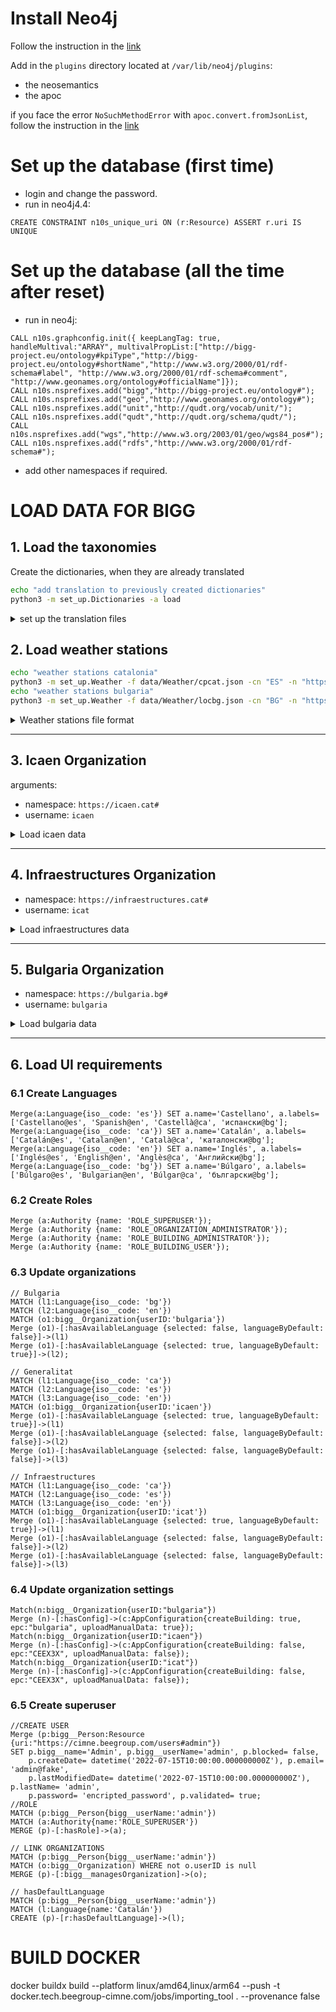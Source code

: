 # Install Neo4j

Follow the instruction in the [link](https://neo4j.com/docs/operations-manual/current/installation/linux/debian/#debian-installation)

Add in the `plugins` directory located at `/var/lib/neo4j/plugins`:
 - the neosemantics
 - the apoc

if you face the error `NoSuchMethodError` with `apoc.convert.fromJsonList`, follow the instruction in the [link](https://github.com/neo4j-contrib/neo4j-apoc-procedures/issues/2861)

# Set up the database (first time)
- login and change the password.
- run in neo4j4.4:
```cypher 
CREATE CONSTRAINT n10s_unique_uri ON (r:Resource) ASSERT r.uri IS UNIQUE
```
# Set up the database (all the time after reset)
- run in neo4j:
```cypher
CALL n10s.graphconfig.init({ keepLangTag: true, handleMultival:"ARRAY", multivalPropList:["http://bigg-project.eu/ontology#kpiType","http://bigg-project.eu/ontology#shortName","http://www.w3.org/2000/01/rdf-schema#label", "http://www.w3.org/2000/01/rdf-schema#comment", "http://www.geonames.org/ontology#officialName"]});
CALL n10s.nsprefixes.add("bigg","http://bigg-project.eu/ontology#");
CALL n10s.nsprefixes.add("geo","http://www.geonames.org/ontology#");
CALL n10s.nsprefixes.add("unit","http://qudt.org/vocab/unit/");
CALL n10s.nsprefixes.add("qudt","http://qudt.org/schema/qudt/");
CALL n10s.nsprefixes.add("wgs","http://www.w3.org/2003/01/geo/wgs84_pos#");
CALL n10s.nsprefixes.add("rdfs","http://www.w3.org/2000/01/rdf-schema#");
```
* add other namespaces if required.

# LOAD DATA FOR BIGG

## 1. Load the taxonomies
Create the dictionaries, when they are already translated
```bash
echo "add translation to previously created dictionaries"
python3 -m set_up.Dictionaries -a load
```

<details>
  <summary>set up the translation files</summary>

```bash
echo "create dictionaries without translation"
python3 -m set_up.Dictionaries -a load_translate(deprecated)
echo "create translation files for the taxonomies"
python3 -m set_up.Dictionaries -a create(deprecated)
echo "add translation to previously created dictionaries"
python3 -m set_up.Dictionaries -a translate(deprecated)
```
</details>


## 2. Load weather stations
```bash
echo "weather stations catalonia"
python3 -m set_up.Weather -f data/Weather/cpcat.json -cn "ES" -n "https://weather.beegroup-cimne.com#" -c
echo "weather stations bulgaria"
python3 -m set_up.Weather -f data/Weather/locbg.json -cn "BG" -n "https://weather.beegroup-cimne.com#" -c
```
<details>
  <summary>Weather stations file format</summary>

Weather station file should be in the form {"name":["lat", "lon"], ...}
</details>

----
## 3. Icaen Organization 

arguments:
 - namespace: `https://icaen.cat#`
 - username: `icaen`

<details>
    <summary>Load icaen data</summary>

### 3.1 Set up the organization and data sources
```bash
echo "org"
python3 -m set_up.Organizations -f data/Organizations/gencat-organizations2.xls -name "Generalitat de Catalunya" -u "icaen" -n "https://icaen.cat#"
echo "Gemweb source"
python3 -m set_up.DataSources -u "icaen" -n "https://icaen.cat#" -f data/DataSources/gemweb.xls -d GemwebSource
echo "datadis source"
python3 -m set_up.DataSources -u "icaen" -n "https://icaen.cat#" -f data/DataSources/datadis.xls -d DatadisSource
echo "nedgia source"
python3 -m set_up.DataSources -u "icaen" -n "https://icaen.cat#" -f data/DataSources/nedgia.xls -d NedgiaSource
echo "SIPS source"
python3 -m set_up.DataSources -u "icaen" -n "https://icaen.cat#" -f data/DataSources/nedgia.xls -d SIPSSource
echo "simpleTariff source"
python3 -m set_up.DataSources -u "icaen" -n "https://icaen.cat#" -f data/DataSources/simpleTariff.xls -d SimpleTariffSource
echo "co2Emisions source"
python3 -m set_up.DataSources -u "icaen" -n "https://icaen.cat#" -f data/DataSources/simpleTariff.xls -d CO2EmissionsSource
```

### 3.2. Harmonize the static data

Load from HBASE (recomended when re-harmonizing)

```bash
echo "GPG"
python3 -m harmonizer -so GPG -u "icaen" -n "https://icaen.cat#" -o -c
echo "Gemweb"
python3 -m harmonizer -so Gemweb -u "icaen" -n "https://icaen.cat#" -c
echo "Genercat"
python3 -m harmonizer -so Genercat -u "icaen" -n "https://icaen.cat#" -c
echo "Datadis static"
python3 -m harmonizer -so Datadis -n "https://icaen.cat#" -u icaen -t static -c
python3 -m harmonizer -so CEEC3X -n "https://icaen.cat#" -u icaen -c
python3 -m harmonizer -so OpenData -n "https://icaen.cat#" -u icaen -c
```

<details>
  <summary>Load from KAFKA (online harmonization)</summary>

1. start the harmonizer and store daemons:
```bash
python3 -m harmonizer
python3 -m store
```

2. Launch the gather utilities

```bash
python3 -m gather -so GPG -f "data/GPG/2022-10 SIME-DadesdelsImmobles v2.xlsx" -n "https://icaen.cat#" -st kafka -u icaen
python3 -m gather -so Gemweb -st kafka
python3 -m gather -so Genercat -f data/genercat/data2.xls -u icaen -n "https://icaen.cat#" -st kafka
python3 -m gather -so CEEC3X -f "data/CEEC3X/ceec3x-01639-2TX229LJ9.xml" -b 01639 -id 2TX229LJ9 -n "https://icaen.cat#" -u icaen  -st kafka

python3 -m gather -so Datadis # MR-Job
python3 -m gather -so Weather # MR-Job
python3 -m gather -so OpenData -n "https://icaen.cat#" -u icaen -st kafka

```
</details>


### 3.3. Create a new Tariff and co2Emissions for the organization
The creation queries are made custom or manually or by the UI

```cypher
Match (o:bigg__Organization{userID:"icaen"})
Match (s:SimpleTariffSource) where (s)<-[:hasSource]-(o)
Merge (t:bigg__Tariff:Resource{bigg__tariffCompany:"CIMNE", bigg__tariffName: "electricdefault", uri: "https://icaen.cat#TARIFF-SimpleTariffSource-icaen-electricdefault"})-[:importedFromSource]->(s)
return t;

Match (o:bigg__Organization{userID:"icaen"})
Match (s:SimpleTariffSource) where (s)<-[:hasSource]-(o)
Merge (t:bigg__Tariff:Resource{bigg__tariffCompany:"CIMNE", bigg__tariffName: "gasdefault", uri: "https://icaen.cat#TARIFF-SimpleTariffSource-icaen-gasdefault"})-[:importedFromSource]->(s)
return t;

Match (o:bigg__Organization{userID:"icaen"})
Match (s:CO2EmissionsSource) where (s)<-[:hasSource]-(o)
Merge (t:bigg__CO2EmissionsFactor:Resource{bigg__CO2EmissionsStation:"cataloniaElectric", wgs__lat:40.959, wgs__lon:1.485, uri: "https://icaen.cat#CO2EMISIONS-cataloniaElectric"})-[:importedFromSource]->(s)
return t;

Match (o:bigg__Organization{userID:"icaen"})
Match (s:CO2EmissionsSource) where (s)<-[:hasSource]-(o)
Merge (t:bigg__CO2EmissionsFactor:Resource{bigg__CO2EmissionsStation:"cataloniaGas", wgs__lat:40.959, wgs__lon:1.485, uri: "https://icaen.cat#CO2EMISIONS-cataloniaGas"})-[:importedFromSource]->(s)
return t;
```
### 3.4. Link all buildings to tariff and CO2Emissions
The creation queries are made custom or manually or by the UI

```
Match (bigg__Organization{userID:"icaen"})-[:hasSource]->(:SimpleTariffSource)<-[:importedFromSource]-(t:bigg__Tariff{bigg__tariffName:"electricdefault"})
Match (dt {uri:"http://bigg-project.eu/ontology#Electricity"})
Match (bigg__Organization{userID:"icaen"})-[:bigg__hasSubOrganization*]->()-[:bigg__managesBuilding]->()-[:bigg__hasSpace]->()-[:bigg__hasUtilityPointOfDelivery]->(s)-[:bigg__hasUtilityType]->(dt)
Merge (c:bigg__ContractedTariff:Resource{bigg__contractStartDate: datetime("2000-01-01T00:00:00.000+0100"), bigg__contractName:"electricdefault", uri: s.uri+"_tariff"})
Merge (s)-[:bigg__hasContractedTariff]->(c)
Merge (c)-[:bigg__hasTariff]->(t)
return t;

Match (bigg__Organization{userID:"icaen"})-[:hasSource]->(:SimpleTariffSource)<-[:importedFromSource]-(t:bigg__Tariff{bigg__tariffName:"gasdefault"})
Match (dt {uri:"http://bigg-project.eu/ontology#Gas"})
Match (bigg__Organization{userID:"icaen"})-[:bigg__hasSubOrganization*]->()-[:bigg__managesBuilding]->()-[:bigg__hasSpace]->()-[:bigg__hasUtilityPointOfDelivery]->(s)-[:bigg__hasUtilityType]->(dt)
Merge (c:bigg__ContractedTariff:Resource{bigg__contractStartDate: datetime("2000-01-01T00:00:00.000+0100"), bigg__contractName:"gasdefault", uri: s.uri+"_tariff"})
Merge (s)-[:bigg__hasContractedTariff]->(c)
Merge (c)-[:bigg__hasTariff]->(t)
return t;

Match (bigg__Organization{userID:"icaen"})-[:hasSource]->(:CO2EmissionsSource)<-[:importedFromSource]-(co2:bigg__CO2EmissionsFactor{bigg__CO2EmissionsStation:"cataloniaElectric"})
Match (dt {uri:"http://bigg-project.eu/ontology#Electricity"})
Match (bigg__Organization{userID:"icaen"})-[:bigg__hasSubOrganization*]->()-[:bigg__managesBuilding]->()-[:bigg__hasSpace]->()-[:bigg__hasUtilityPointOfDelivery]->(s)-[:bigg__hasUtilityType]->(dt)
Merge (s)-[:bigg__hasCO2EmissionsFactor]->(co2)
return co2;

Match (bigg__Organization{userID:"icaen"})-[:hasSource]->(:CO2EmissionsSource)<-[:importedFromSource]-(co2:bigg__CO2EmissionsFactor{bigg__CO2EmissionsStation:"cataloniaGas"})
Match (dt {uri:"http://bigg-project.eu/ontology#Gas"})
Match (bigg__Organization{userID:"icaen"})-[:bigg__hasSubOrganization*]->()-[:bigg__managesBuilding]->()-[:bigg__hasSpace]->()-[:bigg__hasUtilityPointOfDelivery]->(s)-[:bigg__hasUtilityType]->(dt)
Merge (s)-[:bigg__hasCO2EmissionsFactor]->(co2)
return co2;
```

### 3.5. Load tariff and co2 timeseries
```bash
python3 -m harmonizer -so SimpleTariff -u icaen -mp "http://bigg-project.eu/ontology#Price" -pp "http://bigg-project.eu/ontology#EnergyConsumptionGridElectricity" -ppu "http://qudt.org/vocab/unit/KiloW-HR" -unit "http://qudt.org/vocab/unit/Euro" -n "https://icaen.cat#" -c 
python3 -m harmonizer -so SimpleTariff -u icaen -mp "http://bigg-project.eu/ontology#Price" -pp "http://bigg-project.eu/ontology#EnergyConsumptionGas" -ppu "http://qudt.org/vocab/unit/KiloW-HR" -unit "http://qudt.org/vocab/unit/Euro" -n "https://icaen.cat#" -c 
python3 -m harmonizer -so CO2Emissions -u icaen -mp "http://bigg-project.eu/ontology#CO2Emissions" -p "http://bigg-project.eu/ontology#EnergyConsumptionGridElectricity" -pu "http://qudt.org/vocab/unit/KiloW-HR" -unit "http://bigg-project.eu/ontology#KiloGM-CO2" -n "https://icaen.cat#" -c 
python3 -m harmonizer -so CO2Emissions -u icaen -mp "http://bigg-project.eu/ontology#CO2Emissions" -p "http://bigg-project.eu/ontology#EnergyConsumptionGas" -pu "http://qudt.org/vocab/unit/KiloW-HR" -unit "http://bigg-project.eu/ontology#KiloGM-CO2" -n "https://icaen.cat#" -c 
```

<details>
<summary>Load from KAFKA</summary>

1. start the harmonizer and store daemons:
```bash
python3 -m harmonizer
python3 -m store
```

2. Launch the gather utilities

```bash
python3 -m gather -so CO2Emissions -f data/CO2Emissions/EMISSIONS_FACT_ELECSP_test01.xlsx -u icaen -di 2015-01-01 -de 2030-01-01 --co2_uid cataloniaElectric -mp "http://bigg-project.eu/ontology#CO2Emissions" -cp "http://bigg-project.eu/ontology#EnergyConsumptionGridElectricity" -cpu "http://qudt.org/vocab/unit/KiloW-HR" -unit "http://bigg-project.eu/ontology#KiloGM-CO2" -n "https://icaen.cat#" -st kafka 
python3 -m gather -so CO2Emissions -f data/CO2Emissions/EMISSIONS_FACT_GASNAT_test01.xlsx -u icaen -di 2015-01-01 -de 2030-01-01 --co2_uid cataloniaGas -mp "http://bigg-project.eu/ontology#CO2Emissions" -cp "http://bigg-project.eu/ontology#EnergyConsumptionGas" -cpu "http://qudt.org/vocab/unit/KiloW-HR" -unit "http://bigg-project.eu/ontology#KiloGM-CO2" -n "https://icaen.cat#" -st kafka 
python3 -m gather -so SimpleTariff -f data/Tariff/Tariff_ELEC_test01.xlsx -u icaen -di 2015-01-01 -de 2030-01-01 -tar electricdefault -mp "http://bigg-project.eu/ontology#Price.EnergyPriceGridElectricity" -pp "http://bigg-project.eu/ontology#EnergyConsumptionGridElectricity" -ppu "http://qudt.org/vocab/unit/KiloW-HR" -cu "http://qudt.org/vocab/unit/Euro" -n "https://icaen.cat#" -st kafka
python3 -m gather -so SimpleTariff -f data/Tariff/Tariff_GASNAT_test01.xlsx -u icaen -di 2015-01-01 -de 2030-01-01 -tar gasdefault -mp "http://bigg-project.eu/ontology#Price.EnergyPriceGas" -pp "http://bigg-project.eu/ontology#EnergyConsumptionGas" -ppu "http://qudt.org/vocab/unit/KiloW-HR" -cu "http://qudt.org/vocab/unit/Euro" -n "https://icaen.cat#" -st kafka 

```

</details>

### 3.6. Link building with the closest Weather Station
```bash
echo "Link WS with Buildings"
python3 -m set_up.Weather -cn "ES" -f data/Weather/cpcat.json -n "https://weather.beegroup-cimne.com#" -u
```

### 3.7. Load Timeseries Data

Fast-Load TS (recommended when re-harmonize)
```bash
echo "Datadis TS"
python3 -m harmonizer -so Datadis -n "https://icaen.cat#" -u icaen -t fast-ts -c
echo "Nedgia"
python3 -m harmonizer -so Nedgia -n "https://icaen.cat#" -u icaen -tz "Europe/Madrid" -t fast-ts -c
echo "Weather ts"
python3 -m harmonizer -so Weather -n "https://weather.beegroup-cimne.com#" -t fast-ts -c
```

<details>
 <summary> Load TS (harmonize full timeseries)</summary>

```bash
echo "Datadis TS"
python3 -m harmonizer -so Datadis -n "https://icaen.cat#" -u icaen -t ts -c
echo "Nedgia"
python3 -m harmonizer -so Nedgia -n "https://icaen.cat#" -u icaen -tz "Europe/Madrid" -t ts -c
echo "Weather ts"
python3 -m harmonizer -so Weather -n "https://weather.beegroup-cimne.com#" -t ts -c
```

</details>

### 3.8. Create Device AGGREGATORS

```bash
echo "DeviceAggregators datadis"
python3 -m set_up.DeviceAggregator -cn "ES" -t "totalElectricityConsumption"
echo "DeviceAggregators nedgia"
python3 -m set_up.DeviceAggregator -cn "ES" -t "totalGasConsumption"
echo "DeviceAggregators weather"
python3 -m set_up.DeviceAggregator -cn "ES" -t "externalWeather"
```

### 3.9. Create the Generic Buildings

```cypher
Match(n{userID:"icaen"})-[:bigg__hasSubOrganization]->(o{bigg__organizationDivisionType:"Department"})-[:bigg__hasSubOrganization*]->(t{bigg__organizationDivisionType:"Department"}) 
with t 
Match(ut{uri:"http://bigg-project.eu/ontology#Unknown"})
Match(at{uri:"http://bigg-project.eu/ontology#GrossFloorArea"})
Match(atu{uri:"http://qudt.org/vocab/unit/M2"})
Match(lc{uri:"https://sws.geonames.org/6356051/"})
Match(lp{uri:"https://sws.geonames.org/3128759/"})
With t, ut, at,atu

Create(ob:bigg__Organization:Resource:bigg_Thing{bigg__organizationName: "Generic("+t.bigg__organizationName+")", bigg__organizationDivisionType:"Building", generic:1,
uri:"https://icaen.cat#ORGANIZATION-FE"+id(t)}) 
Create(gb:bigg__Building:Resource:bigg_Thing{bigg__buildingIDFromOrganization:"FE"+id(t), bigg__buildingName:"Generic("+t.bigg__organizationName+")", generic:1,
uri:"https://icaen.cat#BUILDING-FE"+id(t)}) 
Create(s:bigg__BuildingSpace:Resource:bigg_Thing{bigg__buildingSpaceName: "Building", generic:1,
uri:"https://icaen.cat#BUILDINGSPACE-FE"+id(t)}) 
Create(a:bigg__Area:Resource:bigg_Thing{bigg__areaValue: "0", generic:1, uri:"https://icaen.cat#AREA-GrossFloorArea-generic-FE"+id(t)}) 
Create(e:bigg__BuildingElement:bigg__BuildingConstructionElement:Resource:bigg_Thing{generic:1, uri:"https://icaen.cat#ELEMENT-FE"+id(t)}) 
Create(bl:bigg__LocationInfo:Resource:bigg_Thing{generic:1, bigg__addressPostalCode:"0000", bigg__addressStreetName:"generic", bigg__addressStreetNumber:"0",
uri:"https://icaen.cat#LOCATION-FE"+id(t)}) 

Merge(t)-[:bigg__hasSubOrganization]->(ob)
Merge(ob)-[:bigg__managesBuilding]->(gb)
Merge(gb)-[:bigg__hasLocationInfo]->(bl)
Merge(bl)-[:bigg__hasAddressCity{selected:true}]->(lc)
Merge(bl)-[:bigg__hasAddressProvince{selected:true}]->(lp)
Merge(gb)-[:bigg__hasSpace]->(s)
Merge(s)-[:bigg__hasArea{selected:true}]->(a)
Merge(a)-[:bigg__hasAreaUnitOfMeasurement]->(atu)
Merge(a)-[:bigg__hasAreaType]->(at)
Merge(s)-[:bigg__isAssociatedWithElement]->(e)
Merge(s)-[:bigg__hasBuildingSpaceUseType{selected:true}]->(ut)
```
</details>

----

## 4. Infraestructures Organization 
 - namespace: `https://infraestructures.cat#`
 - username: `icat`

<details>
  <summary>Load infraestructures data</summary>

### 4.1. Set up organization and data sources

```bash
python3 -m set_up.Organizations -f data/Organizations/infraestructures-organizations.xls -name "Infraestructures.cat" -u "icat" -n "https://infraestructures.cat#"
```

### 4.2. Harmonize the static data
Load from HBASE (recomended when re-harmonizing)

```bash
python3 -m harmonizer -so BIS -u "icat" -n "https://infraestructures.cat#" -c
```

<details>
  <summary>Load from KAFKA (online harmonization)</summary>

1. start the harmonizer and store daemons:
```bash
python3 -m harmonizer
python3 -m store
```

2. Launch the gather utilities
```bash
python3 -m gather -so BIS -f "data/BIS/BIS-infraestructures.xls" -u "icat" -n "https://infraestructures.cat#" -st kafka
```
</details>


### 4.3. Link building with the closest Weather Station
```bash
echo "Link WS with Buildings"
python3 -m set_up.Weather -cn "ES" -f data/Weather/cpcat.json -n "https://weather.beegroup-cimne.com#" -u
```

</details>

----
## 5. Bulgaria Organization
 - namespace: `https://bulgaria.bg#`
 - username: `bulgaria`
<details>
    <summary>Load bulgaria data</summary>

### 5.1. Set up organization and data sources

```bash
echo "main org"
python3 -m set_up.Organizations -f data/Organizations/bulgaria-organizations.xls -name "Bulgaria" -u "bulgaria" -n "https://bulgaria.bg#"
echo "summary source"
python3 -m set_up.DataSources -u "bulgaria" -n "https://bulgaria.bg#" -f data/DataSources/bulgaria.xls -d SummarySource
echo "simpleTariff source"
python3 -m set_up.DataSources -u "bulgaria" -n "https://bulgaria.bg#" -f data/DataSources/bulgaria.xls -d SimpleTariffSource
echo "co2Emisions source"
python3 -m set_up.DataSources -u "bulgaria" -n "https://bulgaria.bg#" -f data/DataSources/bulgaria.xls -d CO2EmissionsSource
```

### 5.2. Harmonize the static data
Load from HBASE (recomended when re-harmonizing)
```bash
python3 -m harmonizer -so Bulgaria -u "bulgaria" -n "https://bulgaria.bg#" -c
```
<details>
    <summary>Load from KAFKA (online harmonization)</summary>

1. start the harmonizer and store daemons:
```bash
python3 -m harmonizer
python3 -m store
```
2. Launch the gather utilities

```bash
python3 -m gather -so Bulgaria -f "data/Bulgaria" -u "bulgaria" -n "https://bulgaria.bg#" -st kafka
```
</details>


### 5.3. Link building with the closest Weather Station

```bash
echo "Link WS with Buildings"
python3 -m set_up.Weather -cn "BG" -f data/Weather/locbg.json -n "https://weather.beegroup-cimne.com#" -u
```

### 5.4. Create a new Tariff and co2Emissions for the organization
The creation queries are made custom or manually or by the UI
```cypher
Match (o:bigg__Organization{userID:"bulgaria"})
Match (s:SimpleTariffSource) where (s)<-[:hasSource]-(o)
Merge (t:bigg__Tariff:Resource{bigg__tariffCompany:"CIMNE", bigg__tariffName: "electricdefault", uri: "https://bulgaria.bg#TARIFF-SimpleTariffSource-bulgaria-electricdefault"})-[:importedFromSource]->(s)
return t;

Match (o:bigg__Organization{userID:"bulgaria"})
Match (s:SimpleTariffSource) where (s)<-[:hasSource]-(o)
Merge (t:bigg__Tariff:Resource{bigg__tariffCompany:"CIMNE", bigg__tariffName: "gasdefault", uri: "https://bulgaria.bg#TARIFF-SimpleTariffSource-bulgaria-gasdefault"})-[:importedFromSource]->(s)
return t;

Match (o:bigg__Organization{userID:"bulgaria"})
Match (s:CO2EmissionsSource) where (s)<-[:hasSource]-(o)
Merge (t:bigg__CO2EmissionsFactor:Resource{bigg__CO2EmissionsStation:"bulgariaElectric", wgs__lon:24.422, wgs__lat:42.721, uri: "https://bulgaria.bg#CO2EMISIONS-bulgariaElectric"})-[:importedFromSource]->(s)
return t;

Match (o:bigg__Organization{userID:"bulgaria"})
Match (s:CO2EmissionsSource) where (s)<-[:hasSource]-(o)
Merge (t:bigg__CO2EmissionsFactor:Resource{bigg__CO2EmissionsStation:"bulgariaGas", wgs__lon:24.422, wgs__lat:42.721, uri: "https://bulgaria.bg#CO2EMISIONS-bulgariaGas"})-[:importedFromSource]->(s)
return t;
```
### 5.5. Link all buildings to tariff and CO2Emissions
```
Match (bigg__Organization{userID:"bulgaria"})-[:hasSource]->(:SimpleTariffSource)<-[:importedFromSource]-(t:bigg__Tariff{bigg__tariffName:"electricdefault"})
Match (dt {uri:"http://bigg-project.eu/ontology#Electricity"})
Match (bigg__Organization{userID:"bulgaria"})-[:bigg__hasSubOrganization*]->()-[:bigg__managesBuilding]->()-[:bigg__hasSpace]->()-[:bigg__hasUtilityPointOfDelivery]->(s)-[:bigg__hasUtilityType]->(dt)
Merge (c:bigg__ContractedTariff:Resource{bigg__contractStartDate: datetime("2000-01-01T00:00:00.000+0100"), bigg__contractName:"electricdefault", uri: s.uri+"_tariff"})
Merge (s)-[:bigg__hasContractedTariff]->(c)
Merge (c)-[:bigg__hasTariff]->(t)
return t;

Match (bigg__Organization{userID:"bulgaria"})-[:hasSource]->(:SimpleTariffSource)<-[:importedFromSource]-(t:bigg__Tariff{bigg__tariffName:"gasdefault"})
Match (dt {uri:"http://bigg-project.eu/ontology#Gas"})
Match (bigg__Organization{userID:"bulgaria"})-[:bigg__hasSubOrganization*]->()-[:bigg__managesBuilding]->()-[:bigg__hasSpace]->()-[:bigg__hasUtilityPointOfDelivery]->(s)-[:bigg__hasUtilityType]->(dt)
Merge (c:bigg__ContractedTariff:Resource{bigg__contractStartDate: datetime("2000-01-01T00:00:00.000+0100"), bigg__contractName:"gasdefault", uri: s.uri+"_tariff"})
Merge (s)-[:bigg__hasContractedTariff]->(c)
Merge (c)-[:bigg__hasTariff]->(t)
return t;

Match (bigg__Organization{userID:"bulgaria"})-[:hasSource]->(:CO2EmissionsSource)<-[:importedFromSource]-(co2:bigg__CO2EmissionsFactor{bigg__CO2EmissionsStation:"bulgariaElectric"})
Match (dt {uri:"http://bigg-project.eu/ontology#Electricity"})
Match (bigg__Organization{userID:"bulgaria"})-[:bigg__hasSubOrganization*]->()-[:bigg__managesBuilding]->()-[:bigg__hasSpace]->()-[:bigg__hasUtilityPointOfDelivery]->(s)-[:bigg__hasUtilityType]->(dt)
Merge (s)-[:bigg__hasCO2EmissionsFactor]->(co2)
return co2;

Match (bigg__Organization{userID:"bulgaria"})-[:hasSource]->(:CO2EmissionsSource)<-[:importedFromSource]-(co2:bigg__CO2EmissionsFactor{bigg__CO2EmissionsStation:"bulgariaGas"})
Match (dt {uri:"http://bigg-project.eu/ontology#Gas"})
Match (bigg__Organization{userID:"bulgaria"})-[:bigg__hasSubOrganization*]->()-[:bigg__managesBuilding]->()-[:bigg__hasSpace]->()-[:bigg__hasUtilityPointOfDelivery]->(s)-[:bigg__hasUtilityType]->(dt)
Merge (s)-[:bigg__hasCO2EmissionsFactor]->(co2)
return co2;
```

### 5.6. Load tariff and co2 timeseries
```bash
python3 -m harmonizer -so SimpleTariff -u bulgaria -mp "http://bigg-project.eu/ontology#Price.EnergyPriceGridElectricity" -pp "http://bigg-project.eu/ontology#EnergyConsumptionGridElectricity" -ppu "http://qudt.org/vocab/unit/KiloW-HR" -unit "http://qudt.org/vocab/unit/Euro" -n "https://bulgaria.bg#" -c 
python3 -m harmonizer -so SimpleTariff -u bulgaria -mp "http://bigg-project.eu/ontology#Price.EnergyPriceGas" -pp "http://bigg-project.eu/ontology#EnergyConsumptionGas" -ppu "http://qudt.org/vocab/unit/KiloW-HR" -unit "http://qudt.org/vocab/unit/Euro" -n "https://bulgaria.bg#" -c 
python3 -m harmonizer -so CO2Emissions -u bulgaria -mp "http://bigg-project.eu/ontology#CO2Emissions" -p "http://bigg-project.eu/ontology#EnergyConsumptionGridElectricity" -pu "http://qudt.org/vocab/unit/KiloW-HR" -unit "http://qudt.org/vocab/unit/KiloGM" -n "https://bulgaria.bg#" -c 
python3 -m harmonizer -so CO2Emissions -u bulgaria -mp "http://bigg-project.eu/ontology#CO2Emissions" -p "http://bigg-project.eu/ontology#EnergyConsumptionGas" -pu "http://qudt.org/vocab/unit/KiloW-HR" -unit "http://qudt.org/vocab/unit/KiloGM" -n "https://bulgaria.bg#" -c 
```
<details>
<summary>Load from kafka</summary>

```bash
python3 -m gather -so CO2Emissions -f data/CO2Emissions/EMISSIONS_FACT_ELECSP_test01.xlsx -u bulgaria -di 2015-01-01 -de 2030-01-01 --co2_uid bulgariaElectric -mp "http://bigg-project.eu/ontology#CO2Emissions" -cp "http://bigg-project.eu/ontology#EnergyConsumptionGridElectricity" -cpu "http://qudt.org/vocab/unit/KiloW-HR" -unit "http://qudt.org/vocab/unit/KiloGM" -n "https://bulgaria.bg#" -st kafka 
python3 -m gather -so CO2Emissions -f data/CO2Emissions/EMISSIONS_FACT_GASNAT_test01.xlsx -u bulgaria -di 2015-01-01 -de 2030-01-01 --co2_uid bulgariaGas -mp "http://bigg-project.eu/ontology#CO2Emissions" -cp "http://bigg-project.eu/ontology#EnergyConsumptionGas" -cpu "http://qudt.org/vocab/unit/KiloW-HR" -unit "http://qudt.org/vocab/unit/KiloGM" -n "https://bulgaria.bg#" -st kafka
python3 -m gather -so SimpleTariff -f data/Tariff/Tariff_ELEC_test01.xlsx -u bulgaria -di 2015-01-01 -de 2030-01-01 -tar electricdefault -mp "http://bigg-project.eu/ontology#Price.EnergyPriceGridElectricity" -pp "http://bigg-project.eu/ontology#EnergyConsumptionGridElectricity" -ppu "http://qudt.org/vocab/unit/KiloW-HR" -cu "http://qudt.org/vocab/unit/Euro" -n "https://bulgaria.cat#" -st kafka
python3 -m gather -so SimpleTariff -f data/Tariff/Tariff_GASNAT_test01.xlsx -u bulgaria -di 2015-01-01 -de 2030-01-01 -tar gasdefault -mp "http://bigg-project.eu/ontology#Price.EnergyPriceGas" -pp "http://bigg-project.eu/ontology#EnergyConsumptionGas" -ppu "http://qudt.org/vocab/unit/KiloW-HR" -cu "http://qudt.org/vocab/unit/Euro" -n "https://bulgaria.cat#" -st kafka 

```
</details>


### 5.7. Create Device AGGREGATORS
```bash
echo "DeviceAggregators datadis"
python3 -m set_up.DeviceAggregator -cn "BG" -t "totalElectricityConsumption" -cn BG
echo "DeviceAggregators nedgia"
python3 -m set_up.DeviceAggregator -cn "BG" -t "totalGasConsumption" -cn BG
echo "DeviceAggregators weather"
python3 -m set_up.DeviceAggregator -cn "BG" -t "externalWeather" -cn BG
```

</details>


----
## 6. Load UI requirements

### 6.1 Create Languages
```cypher
Merge(a:Language{iso__code: 'es'}) SET a.name='Castellano', a.labels=['Castellano@es', 'Spanish@en', 'Castellà@ca', 'испански@bg'];
Merge(a:Language{iso__code: 'ca'}) SET a.name='Catalán', a.labels=['Catalán@es', 'Catalan@en', 'Català@ca', 'каталонски@bg'];
Merge(a:Language{iso__code: 'en'}) SET a.name='Inglés', a.labels=['Inglés@es', 'English@en', 'Anglès@ca', 'Английски@bg'];
Merge(a:Language{iso__code: 'bg'}) SET a.name='Búlgaro', a.labels=['Búlgaro@es', 'Bulgarian@en', 'Búlgar@ca', 'български@bg'];
```

### 6.2 Create Roles
```cypher
Merge (a:Authority {name: 'ROLE_SUPERUSER'});
Merge (a:Authority {name: 'ROLE_ORGANIZATION_ADMINISTRATOR'});
Merge (a:Authority {name: 'ROLE_BUILDING_ADMINISTRATOR'});
Merge (a:Authority {name: 'ROLE_BUILDING_USER'});
```

### 6.3 Update organizations
```cypher
// Bulgaria
MATCH (l1:Language{iso__code: 'bg'}) 
MATCH (l2:Language{iso__code: 'en'}) 
MATCH (o1:bigg__Organization{userID:'bulgaria'}) 
Merge (o1)-[:hasAvailableLanguage {selected: false, languageByDefault: false}]->(l1)
Merge (o1)-[:hasAvailableLanguage {selected: true, languageByDefault: true}]->(l2); 

// Generalitat
MATCH (l1:Language{iso__code: 'ca'}) 
MATCH (l2:Language{iso__code: 'es'}) 
MATCH (l3:Language{iso__code: 'en'}) 
MATCH (o1:bigg__Organization{userID:'icaen'}) 
Merge (o1)-[:hasAvailableLanguage {selected: true, languageByDefault: true}]->(l1)
Merge (o1)-[:hasAvailableLanguage {selected: false, languageByDefault: false}]->(l2)
Merge (o1)-[:hasAvailableLanguage {selected: false, languageByDefault: false}]->(l3)

// Infraestructures
MATCH (l1:Language{iso__code: 'ca'}) 
MATCH (l2:Language{iso__code: 'es'}) 
MATCH (l3:Language{iso__code: 'en'}) 
MATCH (o1:bigg__Organization{userID:'icat'}) 
Merge (o1)-[:hasAvailableLanguage {selected: true, languageByDefault: true}]->(l1)
Merge (o1)-[:hasAvailableLanguage {selected: false, languageByDefault: false}]->(l2)
Merge (o1)-[:hasAvailableLanguage {selected: false, languageByDefault: false}]->(l3)
```

### 6.4 Update organization settings
```cypher
Match(n:bigg__Organization{userID:"bulgaria"}) 
Merge (n)-[:hasConfig]->(c:AppConfiguration{createBuilding: true, epc:"bulgaria", uploadManualData: true});
Match(n:bigg__Organization{userID:"icaen"}) 
Merge (n)-[:hasConfig]->(c:AppConfiguration{createBuilding: false, epc:"CEEX3X", uploadManualData: false});
Match(n:bigg__Organization{userID:"icat"}) 
Merge (n)-[:hasConfig]->(c:AppConfiguration{createBuilding: false, epc:"CEEX3X", uploadManualData: false});
```

### 6.5 Create superuser 
```cypher
//CREATE USER
Merge (p:bigg__Person:Resource {uri:"https://cimne.beegroup.com/users#admin"})
SET p.bigg__name='Admin', p.bigg__userName='admin', p.blocked= false, 
    p.createDate= datetime('2022-07-15T10:00:00.000000000Z'), p.email= 'admin@fake', 
    p.lastModifiedDate= datetime('2022-07-15T10:00:00.000000000Z'), p.lastName= 'admin', 
    p.password= 'encripted_password', p.validated= true;
//ROLE
MATCH (p:bigg__Person{bigg__userName:'admin'})
MATCH (a:Authority{name:'ROLE_SUPERUSER'})
MERGE (p)-[:hasRole]->(a);

// LINK ORGANIZATIONS
MATCH (p:bigg__Person{bigg__userName:'admin'})
MATCH (o:bigg__Organization) WHERE not o.userID is null
MERGE (p)-[:bigg__managesOrganization]->(o);

// hasDefaultLanguage
MATCH (p:bigg__Person{bigg__userName:'admin'})
MATCH (l:Language{name:'Catalán'}) 
CREATE (p)-[r:hasDefaultLanguage]->(l);
```

# BUILD DOCKER
   docker buildx build --platform linux/amd64,linux/arm64 --push -t docker.tech.beegroup-cimne.com/jobs/importing_tool . --provenance false
